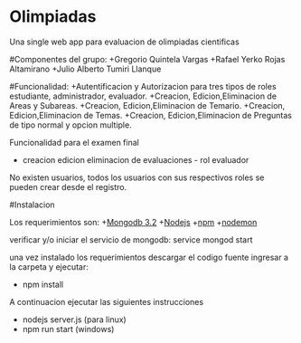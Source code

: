# Olimpiadas
Una single web app para evaluacion  de  olimpiadas cientificas

#Componentes del grupo: 
	+Gregorio Quintela Vargas
	+Rafael Yerko Rojas Altamirano
	+Julio Alberto Tumiri Llanque

#Funcionalidad:
	+Autentificacion y Autorizacion para tres tipos de roles estudiante, administrador, evaluador.
	+Creacion, Edicion,Eliminacion de Areas y Subareas.
	+Creacion, Edicion,Eliminacion de Temario.
	+Creacion, Edicion,Eliminacion de Temas.
	+Creacion, Edicion,Eliminacion de Preguntas de tipo normal y opcion multiple.

Funcionalidad para el examen final
+ creacion edicion eliminacion de evaluaciones - rol evaluador 

No existen usuarios, todos los usuarios con sus respectivos roles se pueden crear desde el registro.

#Instalacion

Los requerimientos son:
+[Mongodb 3.2](https://docs.mongodb.com/manual/tutorial/install-mongodb-on-ubuntu/")
+[Nodejs](https://nodejs.org/es/download/)
+[npm](https://www.npmjs.com/package/npm)
+[nodemon](https://www.npmjs.com/package/nodemon)

verificar y/o iniciar el servicio de mongodb:  service mongod start

una vez instalado los requerimientos descargar el  codigo fuente ingresar a la carpeta y ejecutar:
+ npm install

A continuacion ejecutar las siguientes instrucciones
 + nodejs server.js  (para linux)
 + npm run start     (windows)


